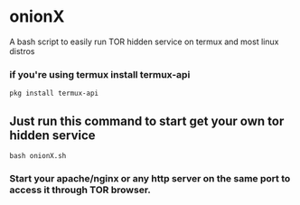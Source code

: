 # onionX
A bash script to easily run TOR hidden service on termux and most linux distros

### if you're using termux install termux-api
```pkg install termux-api```

## Just run this command to start get your own tor hidden service
```bash onionX.sh```

### Start your apache/nginx or any http server on the same port to access it through TOR browser.
